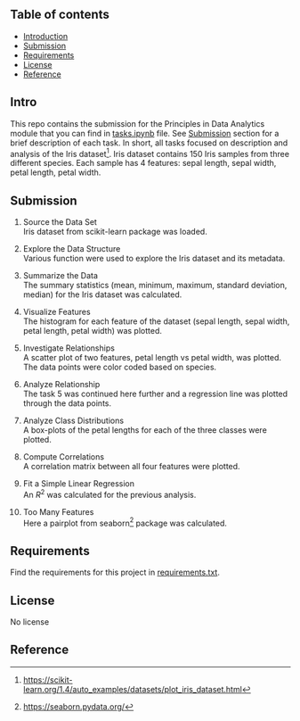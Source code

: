 ## Table of contents
* [Introduction](#Intro)
* [Submission](#Submission)
* [Requirements](#Requirements)
* [License](#License)
* [Reference](#Reference)

## Intro
This repo contains the submission for the Principles in Data Analytics module that you can find in [tasks.ipynb](tasks.ipynb) file. See [Submission](#Submission) section for a brief description of each task. In short, all tasks focused on description and analysis of the Iris dataset[^1]. Iris dataset contains 150 Iris samples from three different species. Each sample has 4 features: sepal length, sepal width, petal length, petal width.


## Submission
1. Source the Data Set  
Iris dataset from scikit-learn package was loaded.

2. Explore the Data Structure  
Various function were used to explore the Iris dataset and its metadata.

3. Summarize the Data  
The summary statistics (mean, minimum, maximum, standard deviation, median) for the Iris dataset was calculated.

4. Visualize Features  
The histogram for each feature of the dataset (sepal length, sepal width, petal length, petal width) was plotted.

5. Investigate Relationships  
A scatter plot of two features, petal length vs petal width, was plotted. The data points were color coded based on species.

6. Analyze Relationship  
The task 5 was continued here further and a regression line was plotted through the data points.

7. Analyze Class Distributions  
A box-plots of the petal lengths for each of the three classes were plotted.

8. Compute Correlations  
A correlation matrix between all four features were plotted.

9. Fit a Simple Linear Regression  
An $R^{2}$ was calculated for the previous analysis.

10. Too Many Features  
Here a pairplot from seaborn[^2] package was calculated.

## Requirements  
Find the requirements for this project in [requirements.txt](requirements.txt).


## License  
No license

## Reference  
[^1]: https://scikit-learn.org/1.4/auto_examples/datasets/plot_iris_dataset.html
[^2]: https://seaborn.pydata.org/

